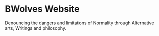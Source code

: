 # BWolves Website

Denouncing the dangers and limitations of Normality through Alternative arts, Writings and philosophy.
